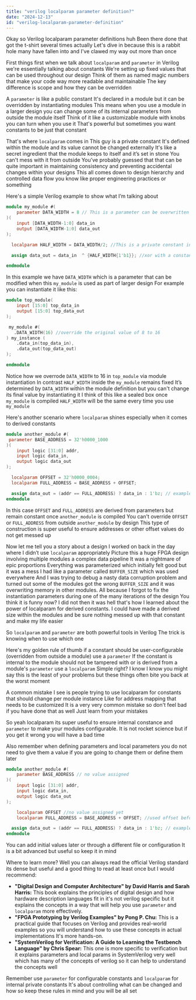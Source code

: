 ```yaml
---
title: "verilog localparam parameter definition?"
date: "2024-12-13"
id: "verilog-localparam-parameter-definition"
---
```


Okay so Verilog localparam parameter definitions huh Been there done that got the t-shirt several times actually Let's dive in because this is a rabbit hole many have fallen into and I've clawed my way out more than once

First things first when we talk about `localparam` and `parameter` in Verilog we're essentially talking about constants We're setting up fixed values that can be used throughout our design Think of them as named magic numbers that make your code way more readable and maintainable The key difference is scope and how they can be overridden

A `parameter` is like a public constant It's declared in a module but it can be overridden by instantiating modules This means when you use a module in a larger design you can change some of its internal parameters from outside the module itself Think of it like a customizable module with knobs you can turn when you use it That's powerful but sometimes you want constants to be just that constant

That's where `localparam` comes in This guy is a private constant It's defined within the module and its value cannot be changed externally It's like a secret ingredient that the module keeps to itself and it’s set in stone You can't mess with it from outside You’ve probably guessed that that can be quite important in maintaining consistency and preventing accidental changes within your designs This all comes down to design hierarchy and controlled data flow you know like proper engineering practices or something

Here's a simple Verilog example to show what I’m talking about

```verilog
module my_module #(
    parameter DATA_WIDTH = 8 // This is a parameter can be overwritten during module instantiation
)(
    input [DATA_WIDTH-1:0] data_in
    output [DATA_WIDTH-1:0] data_out
);

  localparam HALF_WIDTH = DATA_WIDTH/2; //This is a private constant internal to this module

  assign data_out = data_in  ^ {HALF_WIDTH{1'b1}}; //xor with a constant depending on internal parameter

endmodule
```

In this example we have `DATA_WIDTH` which is a parameter that can be modified when this `my_module` is used as part of larger design For example you can instantiate it like this:

```verilog
module top_module(
    input [15:0] top_data_in
    output [15:0] top_data_out
);

 my_module #(
   .DATA_WIDTH(16) //override the original value of 8 to 16
) my_instance (
    .data_in(top_data_in),
    .data_out(top_data_out)
);

endmodule
```

Notice how we overrode `DATA_WIDTH` to 16 in `top_module` via module instantiation In contrast `HALF_WIDTH` inside the `my_module` remains fixed It’s determined by `DATA_WIDTH` within the module definition but you can't change its final value by instantiating it I think of this like a sealed box once `my_module` is compiled `HALF_WIDTH` will be the same every time you use `my_module`

Here's another scenario where `localparam` shines especially when it comes to derived constants

```verilog
module another_module #(
 parameter BASE_ADDRESS = 32'h0000_1000
)(
    input logic [31:0] addr,
    input logic data_in,
    output logic data_out
);

  localparam OFFSET = 32'h0000_0004;
  localparam FULL_ADDRESS = BASE_ADDRESS + OFFSET;

  assign data_out = (addr == FULL_ADDRESS) ? data_in : 1'bz; // example usage
endmodule
```

In this case `OFFSET` and `FULL_ADDRESS` are derived from parameters but remain constant once `another_module` is compiled You can't override `OFFSET` or `FULL_ADDRESS` from outside `another_module` by design This type of construction is super useful to ensure addresses or other offset values do not get messed up

Now let me tell you a story about a design I worked on back in the day where I didn’t use `localparam` appropriately Picture this a huge FPGA design involving multiple modules a complex data pipeline It was a nightmare of epic proportions Everything was parameterized which initially felt good but it was a mess I had like a parameter called `BUFFER_SIZE` which was used everywhere And I was trying to debug a nasty data corruption problem and turned out some of the modules got the wrong `BUFFER_SIZE` and it was overwriting memory in other modules. All because I forgot to fix the instantiation parameters during one of the many iterations of the design You think it is funny now? I did not then it was hell that's how I learned about the power of localparam for derived constants. I could have made a derived size within the modules and be sure nothing messed up with that constant and make my life easier

So `localparam` and `parameter` are both powerful tools in Verilog The trick is knowing when to use which one

Here's my golden rule of thumb if a constant should be user-configurable (overridden from outside a module) use a `parameter` If the constant is internal to the module should not be tampered with or is derived from a module's `parameter` use a `localparam` Simple right? I know I know you might say this is the least of your problems but these things often bite you back at the worst moment

A common mistake I see is people trying to use localparam for constants that should change per module instance Like for address mapping that needs to be customized It is a very very common mistake so don't feel bad if you have done that as well Just learn from your mistakes

So yeah localparam its super useful to ensure internal constance and `parameter` to make your modules configurable. It is not rocket science but if you get it wrong you will have a bad time

Also remember when defining parameters and local parameters you do not need to give them a value if you are going to change them or define them later

```verilog
module another_module #(
    parameter BASE_ADDRESS // no value assigned
)(
    input logic [31:0] addr,
    input logic data_in,
    output logic data_out
);

    localparam OFFSET //no value assigned yet
    localparam FULL_ADDRESS = BASE_ADDRESS + OFFSET; //used offset before it has been assigned? not allowed!

  assign data_out = (addr == FULL_ADDRESS) ? data_in : 1'bz; // example usage
endmodule
```

You can add initial values later or through a different file or configuration It is a bit advanced but useful so keep it in mind

Where to learn more? Well you can always read the official Verilog standard its dense but useful and a good thing to read at least once but I would recommend:

*   **"Digital Design and Computer Architecture" by David Harris and Sarah Harris:** This book explains the principles of digital design and how hardware description languages fit in it's not verilog specific but it explains the concepts in a way that will help you use `parameter` and `localparam` more effectively.
*   **"FPGA Prototyping by Verilog Examples" by Pong P. Chu:** This is a practical guide that focuses on Verilog and provides real-world examples so you will understand how to use these concepts in actual implementations It's more hands-on.
* **"SystemVerilog for Verification: A Guide to Learning the Testbench Language" by Chris Spear:** This one is more specific to verification but it explains parameters and local params in SystemVerilog very well which has many of the concepts of verilog so it can help to understand the concepts well

Remember use `parameter` for configurable constants and `localparam` for internal private constants It's about controlling what can be changed and how so keep these rules in mind and you will be all set
